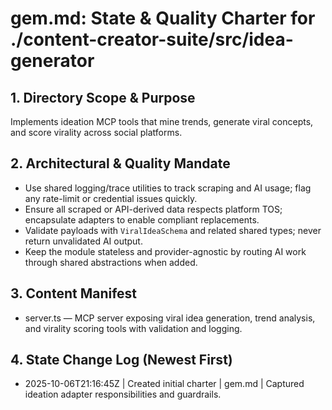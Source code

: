 # gem.md: State & Quality Charter for ./content-creator-suite/src/idea-generator

## 1. Directory Scope & Purpose
Implements ideation MCP tools that mine trends, generate viral concepts, and score virality across social platforms.

## 2. Architectural & Quality Mandate
- Use shared logging/trace utilities to track scraping and AI usage; flag any rate-limit or credential issues quickly.
- Ensure all scraped or API-derived data respects platform TOS; encapsulate adapters to enable compliant replacements.
- Validate payloads with `ViralIdeaSchema` and related shared types; never return unvalidated AI output.
- Keep the module stateless and provider-agnostic by routing AI work through shared abstractions when added.

## 3. Content Manifest
- server.ts — MCP server exposing viral idea generation, trend analysis, and virality scoring tools with validation and logging.

## 4. State Change Log (Newest First)
- 2025-10-06T21:16:45Z | Created initial charter | gem.md | Captured ideation adapter responsibilities and guardrails.
